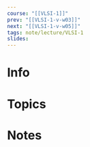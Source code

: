 ```yaml
---
course: "[[VLSI-1]]"
prev: "[[VLSI-1-v-w03]]"
next: "[[VLSI-1-v-w05]]"
tags: note/lecture/VLSI-1
slides:
---
```



# Info


# Topics


# Notes